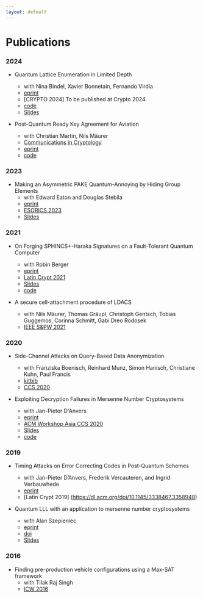 ```yaml
---
layout: default
---
```


# Publications 


### 2024

* Quantum Lattice Enumeration in Limited Depth
	* with Nina Bindel, Xavier Bonnetain, Fernando Virdia
	* [eprint](https://eprint.iacr.org/2023/1423)
	* [CRYPTO 2024] To be published at Crypto 2024. 
	* [code](https://github.com/mtiepelt/QuantumLatticeEnumeration)
	* [Slides](Slides/Crypto24_QEnum.pdf)


* Post-Quantum Ready Key Agreement for Aviation
	* with Christian Martin, Nils Mäurer
	* [Communications in Cryptology](https://cic.iacr.org/p/1/1/17)
	* [eprint](https://eprint.iacr.org/2024/1096)
	* [code](https://github.com/mtiepelt/ldacs-make-symbolic-tamarin)

### 2023

* Making an Asymmetric PAKE Quantum-Annoying by Hiding Group Elements
	* with Edward Eaton and Douglas Stebila 
	* [eprint](https://eprint.iacr.org/2023/1513)
	* [ESORICS 2023](https://link.springer.com/chapter/10.1007/978-3-031-50594-2_9)
	* [Slides](Slides/ESORICS23_QAKHAPE.pdf)


### 2021 
* On Forging SPHINCS+-Haraka Signatures on a Fault-Tolerant Quantum Computer
	* with Robin Berger 
	* [eprint](https://eprint.iacr.org/2021/1484)
	* [Latin Crypt 2021](https://link.springer.com/chapter/10.1007/978-3-030-88238-9_3)
	* [Slides](Slides/LatinCrypt21_SPHINCS.pdf)
	* [code](https://github.com/RobinBerger/Grover-Sphincs/)

* A secure cell-attachment procedure of LDACS
	* with Nils Mäurer, Thomas Gräupl, Christoph Gentsch, Tobias Guggemos, Corinna Schmitt, Gabi Dreo Rodosek
	* [IEEE S&PW 2021](https://ieeexplore.ieee.org/abstract/document/9583714/)

### 2020
* Side-Channel Attacks on Query-Based Data Anonymization
	* with Franziska Boenisch, Reinhard Munz, Simon Hanisch, Christiane Kuhn, Paul  Francis
	* [kitbib](https://publikationen.bibliothek.kit.edu/1000140317)
	* [CCS 2020](https://dl.acm.org/doi/abs/10.1145/3460120.3484751)

* Exploiting Decryption Failures in Mersenne Number Cryptosystems
	* with Jan-Pieter D'Anvers 
	* [eprint](https://eprint.iacr.org/2020/367)
	* [ACM Workshop Asia CCS 2020](https://dl.acm.org/doi/10.1145/3384940.3388957)
	* [Slides](Slides/APKC20_ExploitingDecryptionFailures.pdf)
	* [code](https://github.com/mtiepelt/ramstake-failure-attack)


### 2019

* Timing Attacks on Error Correcting Codes in Post-Quantum Schemes
	* with Jan-Pieter D’Anvers, Frederik Vercauteren, and
Ingrid Verbauwhede
	* [eprint](https://eprint.iacr.org/2019/292.pdf)
	* [Latin Crypt 2019] (https://dl.acm.org/doi/10.1145/3338467.3358948)

* Quantum LLL with an application to mersenne number cryptosystems
	* with Alan Szepieniec 
	* [eprint](https://eprint.iacr.org/2019/1027)
	* [doi](https://link.springer.com/chapter/10.1007/978-3-030-30530-7_1)
	* [Slides](Slides/LatinCrypt19_QLLL.pdf)


### 2016 

* Finding pre-production vehicle configurations using a Max-SAT framework 
	* with Tilak Raj Singh
	* [ICW 2016](https://imt-mines-albi.hal.science/hal-01714520/document#page=118)


